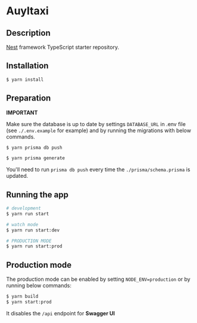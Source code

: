 # Auyltaxi

## Description

[Nest](https://github.com/nestjs/nest) framework TypeScript starter repository.

## Installation

```bash
$ yarn install
```

## Preparation

**IMPORTANT**

Make sure the database is up to date by settings `DATABASE_URL` in .env file
(see `./.env.example` for example) and by running the migrations with below commands.

```bash
$ yarn prisma db push

$ yarn prisma generate
```

You'll need to run `prisma db push` every time the `./prisma/schema.prisma` is updated.

## Running the app

```bash
# development
$ yarn run start

# watch mode
$ yarn run start:dev

# PRODUCTION MODE
$ yarn run start:prod
```

## Production mode

The production mode can be enabled by setting `NODE_ENV=production` or by running below commands:

```bash
$ yarn build
$ yarn start:prod
```

It disables the `/api` endpoint for **Swagger UI**
